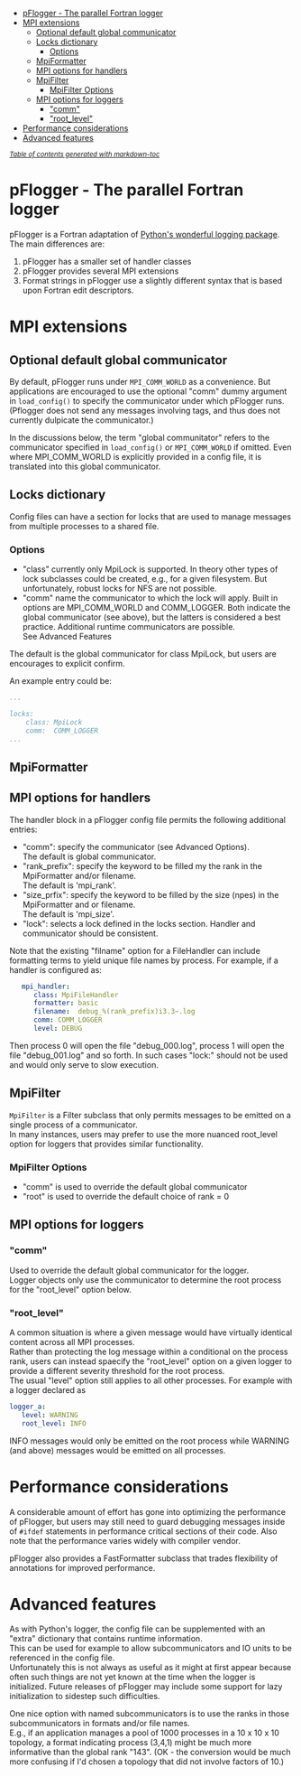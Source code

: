 - [pFlogger - The parallel Fortran logger](#pflogger---the-parallel-fortran-logger)
- [MPI extensions](#mpi-extensions)
  * [Optional default global communicator](#optional-default-global-communicator)
  * [Locks dictionary](#locks-dictionary)
    + [Options](#options)
  * [MpiFormatter](#mpiformatter)
  * [MPI options for handlers](#mpi-options-for-handlers)
  * [MpiFilter](#mpifilter)
    + [MpiFilter Options](#mpifilter-options)
  * [MPI options for loggers](#mpi-options-for-loggers)
    + ["comm"](#-comm-)
    + ["root_level"](#-root-level-)
- [Performance considerations](#performance-considerations)
- [Advanced features](#advanced-features)

<small><i><a href='http://ecotrust-canada.github.io/markdown-toc/'>Table of contents generated with markdown-toc</a></i></small>

# pFlogger - The parallel Fortran logger

pFlogger is a Fortran adaptation of [Python's wonderful logging package](https://docs.python.org/3/howto/logging.html).
The main differences are:
   1. pFlogger has a smaller set of handler classes
   2. pFlogger provides several MPI extensions
   3. Format strings in pFlogger use a slightly different syntax that is based upon Fortran edit descriptors.
   
   
# MPI extensions

## Optional default global communicator

By default, pFlogger runs under ```MPI_COMM_WORLD``` as a convenience.   But applications are encouraged to use
the optional "comm" dummy argument in ```load_config()``` to specify the communicator under which pFlogger runs.  
(Pflogger does not send any messages involving tags, and thus does not currently dulpicate the communicator.)    

In the discussions below, the term "global communitator" refers to the communicator specified in ```load_config()``` 
or ```MPI_COMM_WORLD``` if omitted.   Even where MPI_COMM_WORLD is explicitly provided in a config file, it is 
translated into this global communicator.


## Locks dictionary

Config files can have a section for locks that are used to manage messages from multiple processes to a shared file.  


### Options
* "class"  currently only MpiLock is supported.  In theory other types of lock subclasses could be created, e.g., for a given filesystem.
But unfortunately, robust locks for NFS are not possible.
* "comm" name the communicator to which the lock will apply.   Built in options are MPI_COMM_WORLD and COMM_LOGGER. 
Both indicate the global communicator (see above), but the latters is considered a best practice.  Additional runtime communicators are possible.  
See Advanced Features

The default is the global communicator for class MpiLock, but users are encourages to explicit confirm.

An example entry could be:
```yaml
...

locks:
    class: MpiLock
    comm:  COMM_LOGGER
...
```





## MpiFormatter

## MPI options for handlers

The handler block in a pFlogger config file permits the following additional entries:
* "comm": specify the communicator (see Advanced Options).   
The default is global communicator.
* "rank_prefix": specify the keyword to be filled my the rank in the MpiFormatter and/or filename.  
The default is 'mpi_rank'.
* "size_prfix": specify the keyword to be filled by the size (npes) in the MpiFormatter and or filename.  
The default is 'mpi_size'.
* "lock":  selects a lock defined in the locks section.  Handler and communicator should be consistent.

Note that the existing "filname" option for a FileHandler can include formatting terms to yield unique file names by process.
For example, if a handler is configured as:
```yaml
   mpi_handler:
      class: MpiFileHandler
      formatter: basic
      filename:  debug_%(rank_prefix)i3.3~.log
      comm: COMM_LOGGER     
      level: DEBUG
```
Then process 0 will open the file "debug_000.log", process 1 will open the file "debug_001.log" and so forth. 
In such cases "lock:" should not be used and would only serve to slow execution.

## MpiFilter

```MpiFilter``` is a Filter subclass that only permits messages to be emitted on a single process of a communicator.  
In many instances, users may prefer to use the more nuanced root_level option for loggers that provides similar functionality.


### MpiFilter Options
* "comm" is used to override the default global communicator
* "root" is used to override the default choice of rank = 0 



## MPI options for loggers

### "comm"

Used to override the default global communicator for the logger.  
Logger objects only use the communicator to determine the root process for the "root_level" option below.

### "root_level"

A common situation is where a given message would have virtually identical content across all MPI processes.  
Rather than protecting the log message within a conditional on the process rank, users can instead spaecify the "root_level" 
option on a given logger to provide a different severity threshold for the root process.  
The usual "level" option still applies to all other processes.   For example with a logger declared as
```yaml
logger_a:
   level: WARNING
   root_level: INFO
```
INFO messages would only be emitted on the root process while WARNING (and above) messages would be emitted on all processes.


# Performance considerations
  
  A considerable amount of effort has gone into optimizing the performance of pFlogger, but users may
  still need to guard debugging messages inside of ```#ifdef``` statements in performance critical sections
  of their code.   Also note that the performance varies widely with compiler vendor.
  
  pFlogger also provides a FastFormatter subclass that trades flexibility of annotations for improved performance.
  
# Advanced features

As with Python's logger, the config file can be supplemented with an "extra" dictionary that contains runtime information.  
This can be used for example to allow subcommunicators and IO units to be referenced in the config file.   
Unfortunately this is not always as useful as it might at first appear because often such things are
not yet known at the time when the logger is initialized.   Future releases of pFlogger may include some support for lazy initialization to sidestep such difficulties.

One nice option with named subcommunicators is to use the ranks in those subcommunicators in formats and/or file names.  
E.g., if an application manages a pool of 1000 processes in a 10 x 10 x 10 topology, a format indicating
process (3,4,1) might be much more informative than the global rank "143".  (OK - the conversion would be much more confusing if I'd 
chosen a topology that did not involve factors of 10.)



